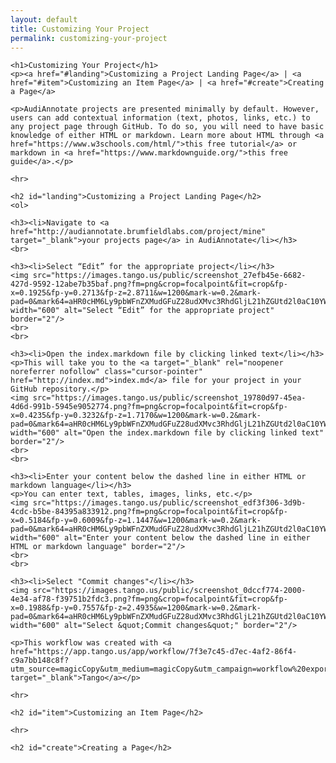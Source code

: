 ```yaml
---
layout: default
title: Customizing Your Project
permalink: customizing-your-project
---
```

<!-- Add an essay or interpretive material below this line,
using HTML or markdown.  Do not modify this file above this line -->

<htmL>
  <body>
    
    <h1>Customizing Your Project</h1>
    <p><a href="#landing">Customizing a Project Landing Page</a> | <a href="#item">Customizing an Item Page</a> | <a href="#create">Creating a Page</a>
    
    <p>AudiAnnotate projects are presented minimally by default. However, users can add contextual information (text, photos, links, etc.) to any project page through GitHub. To do so, you will need to have basic knowledge of either HTML or markdown. Learn more about HTML through <a href="https://www.w3schools.com/html/">this free tutorial</a> or markdown in <a href="https://www.markdownguide.org/">this free guide</a>.</p>
      
    <hr>
    
    <h2 id="landing">Customizing a Project Landing Page</h2>
    <ol>
      
    <h3><li>Navigate to <a href="http://audiannotate.brumfieldlabs.com/project/mine" target="_blank">your projects page</a> in AudiAnnotate</li></h3>
    <br>

    <h3><li>Select “Edit” for the appropriate project</li></h3>
    <img src="https://images.tango.us/public/screenshot_27efb45e-6682-427d-9592-12abe7b35baf.png?fm=png&crop=focalpoint&fit=crop&fp-x=0.1925&fp-y=0.2713&fp-z=2.8711&w=1200&mark-w=0.2&mark-pad=0&mark64=aHR0cHM6Ly9pbWFnZXMudGFuZ28udXMvc3RhdGljL21hZGUtd2l0aC10YW5nby13YXRlcm1hcmsucG5n&ar=2880%3A1408" width="600" alt="Select “Edit” for the appropriate project" border="2"/>
    <br>
    <br>

    <h3><li>Open the index.markdown file by clicking linked text</li></h3>
    <p>This will take you to the <a target="_blank" rel="noopener noreferrer nofollow" class="cursor-pointer" href="http://index.md">index.md</a> file for your project in your GitHub repository.</p>
    <img src="https://images.tango.us/public/screenshot_19780d97-45ea-4d6d-991b-5945e9052774.png?fm=png&crop=focalpoint&fit=crop&fp-x=0.4235&fp-y=0.3232&fp-z=1.7170&w=1200&mark-w=0.2&mark-pad=0&mark64=aHR0cHM6Ly9pbWFnZXMudGFuZ28udXMvc3RhdGljL21hZGUtd2l0aC10YW5nby13YXRlcm1hcmsucG5n&ar=2880%3A1408" width="600" alt="Open the index.markdown file by clicking linked text" border="2"/>
    <br>
    <br>

    <h3><li>Enter your content below the dashed line in either HTML or markdown language</li></h3>
    <p>You can enter text, tables, images, links, etc.</p>
    <img src="https://images.tango.us/public/screenshot_edf3f306-3d9b-4cdc-b5be-84395a833912.png?fm=png&crop=focalpoint&fit=crop&fp-x=0.5184&fp-y=0.6009&fp-z=1.1447&w=1200&mark-w=0.2&mark-pad=0&mark64=aHR0cHM6Ly9pbWFnZXMudGFuZ28udXMvc3RhdGljL21hZGUtd2l0aC10YW5nby13YXRlcm1hcmsucG5n&ar=2880%3A1408" width="600" alt="Enter your content below the dashed line in either HTML or markdown language" border="2"/>
    <br>
    <br>

    <h3><li>Select "Commit changes"</li></h3>
    <img src="https://images.tango.us/public/screenshot_0dccf774-2000-4e34-af78-f39751b2fdc3.png?fm=png&crop=focalpoint&fit=crop&fp-x=0.1988&fp-y=0.7557&fp-z=2.4935&w=1200&mark-w=0.2&mark-pad=0&mark64=aHR0cHM6Ly9pbWFnZXMudGFuZ28udXMvc3RhdGljL21hZGUtd2l0aC10YW5nby13YXRlcm1hcmsucG5n&ar=2880%3A1408" width="600" alt="Select &quot;Commit changes&quot;" border="2"/>
     
    <p>This workflow was created with <a href="https://app.tango.us/app/workflow/7f3e7c45-d7ec-4af2-86f4-c9a7bb148c8f?utm_source=magicCopy&utm_medium=magicCopy&utm_campaign=workflow%20export%20links" target="_blank">Tango</a></p>

    <hr>
    
    <h2 id="item">Customizing an Item Page</h2>
    
    <hr>
    
    <h2 id="create">Creating a Page</h2>
    
  </body>
    </html>
    
    
